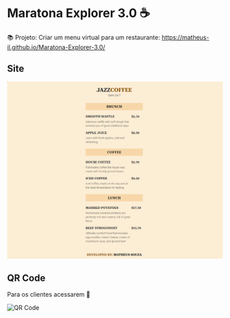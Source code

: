 # Maratona Explorer 3.0 ☕

📚 Projeto: Criar um menu virtual para um restaurante: https://matheus-il.github.io/Maratona-Explorer-3.0/      

## Site
![Site image](https://github.com/matheus-il/Maratona-Explorer-3.0/blob/main/.github/menu-img.png?raw=true)

## QR Code
Para os clientes acessarem 🍔  
  
<img src="https://user-images.githubusercontent.com/22305898/184561677-c3859234-8ab0-435f-b11b-1af170bba833.svg" width="400" hight="400" alt="QR Code" >